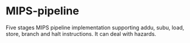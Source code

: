 # MIPS-pipeline

Five stages MIPS pipeline implementation supporting addu, subu, load, store, branch and halt instructions. It can deal with hazards.
